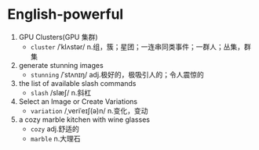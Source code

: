 # English-powerful

1. GPU Clusters(GPU 集群)
    - `cluster` /ˈklʌstər/ n.组，簇；星团；一连串同类事件；一群人；丛集，群集
2. generate stunning images
    - `stunning` /ˈstʌnɪŋ/ adj.极好的，极吸引人的；令人震惊的
3. the list of available slash commands
    - `slash` /slæʃ/ n.斜杠
4. Select an Image or Create Variations
    - `variation` /ˌveriˈeɪʃ(ə)n/ n.变化，变动
5. a cozy marble kitchen with wine glasses
    - `cozy` adj.舒适的
    - `marble` n.大理石
